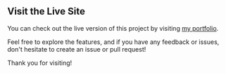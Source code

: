 ## Visit the Live Site

You can check out the live version of this project by visiting [my portfolio](https://portfolioyoko.vercel.app/).

Feel free to explore the features, and if you have any feedback or issues, don't hesitate to create an issue or pull request!

Thank you for visiting!
